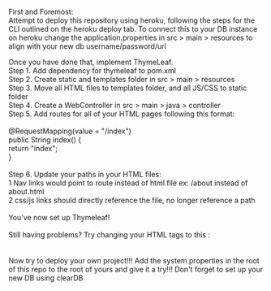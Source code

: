 First and Foremost:<br>
Attempt to deploy this repository using heroku, following the steps for the CLI outlined on the heroku deploy tab. To connect this to your DB instance on heroku change the application.properties in src > main > resources to align with your new db username/password/url

Once you have done that, implement ThymeLeaf.<br>
Step 1. Add dependency for thymeleaf to pom.xml <br>
Step 2. Create static and templates folder in src > main > resources <br>
Step 3. Move all HTML files to templates folder, and all JS/CSS to static folder <br>
Step 4. Create a WebController in src > main > java > controller <br>
Step 5. Add routes for all of your HTML pages following this format: <br>
<br> 
@RequestMapping(value = "/index") <br>
public String index() { <br>
return "index";<br>
}<br>
<br>
Step 6. Update your paths in your HTML files:<br>
    1 Nav links would point to route instead of html file ex: /about instead of about.html<br>
    2 css/js links should directly reference the file, no longer reference a path<br>
<br>
You've now set up Thymeleaf!<br>
<br>
Still having problems? Try changing your HTML tags to this : <html xmlns:th="http://www.w3.org/1999/xhtml"><br>
<br>
<br>
Now try to deploy your own project!!! Add the system.properties in the root of this repo to the root of yours and give it a try!!! Don't forget to set up your new DB using clearDB
